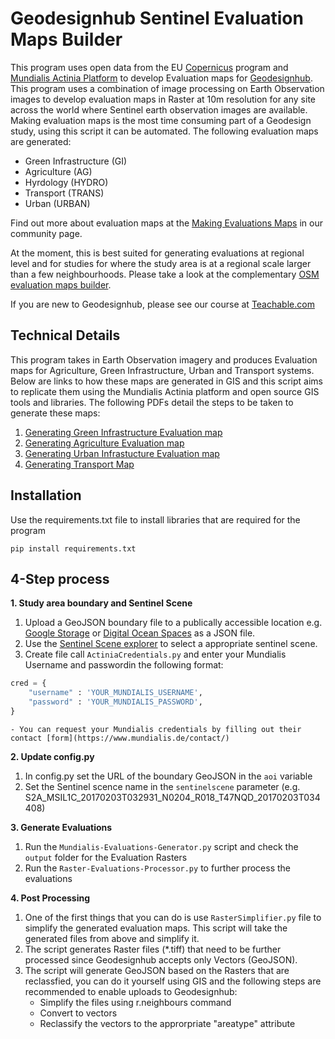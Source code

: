 # Geodesignhub Sentinel Evaluation Maps Builder
This program uses open data from the EU [Copernicus](https://scihub.copernicus.eu/) program and [Mundialis Actinia Platform](https://www.mundialis.de/en/copernicus-and-sentinel/) to develop Evaluation maps for [Geodesignhub](https://www.geodesignhub.com/). This program uses a combination of image processing on Earth Observation images to develop evaluation maps in Raster at 10m resolution for any site across the world where Sentinel earth observation images are available. 
Making evaluation maps is the most time consuming part of a Geodesign study, using this script it can be automated. The following evaluation maps are generated: 

* Green Infrastructure (GI)
* Agriculture (AG)
* Hyrdology (HYDRO)
* Transport (TRANS)
* Urban (URBAN)

Find out more about evaluation maps at the [Making Evaluations Maps](https://community.geodesignhub.com/t/making-evaluation-maps/62) in our community page. 

At the moment, this is best suited for generating evaluations at regional level and for studies for where the study area is at a regional scale larger than a few neighbourhoods. Please take a look at the complementary [OSM evaluation maps builder](https://geodesignhub.github.io/OSM-Evaluations-Builder/). 



If you are new to Geodesignhub, please see our course at [Teachable.com](https://geodesignhub.teachable.com/p/geodesign-with-geodesignhub/)  

## Technical Details
This program takes in Earth Observation imagery and produces Evaluation maps for Agriculture, Green Infrastructure, Urban and Transport systems. Below are links to how these maps are generated in GIS and this script aims to replicate them using the Mundialis Actinia platform and open source GIS tools and libraries. 
The following PDFs detail the steps to be taken to generate these maps: 

1. [Generating Green Infrastructure Evaluation map](https://github.com/geodesignhub/Sentinel-Evaluations-Generator/blob/master/PPT/Methodology%20to%20produce%20a%20green%20map%20using%20GIS.pdf)
2. [Generating Agriculture Evaluation map](https://github.com/geodesignhub/Sentinel-Evaluations-Generator/blob/master/PPT/Methodology%20to%20produce%20the%20agri%20map%20using%20GIS.pdf)
3. [Generating Urban Infrastucture Evaluation map](https://github.com/geodesignhub/Sentinel-Evaluations-Generator/blob/master/PPT/Methodology%20to%20produce%20a%20urban%20and%20using%20GIS.pdf)
4. [Generating Transport Map](https://github.com/geodesignhub/Sentinel-Evaluations-Generator/blob/master/PPT/Methodology%20to%20produce%20a%20Transportation%20System%20using%20GIS.pdf) 

## Installation
Use the requirements.txt file to install libraries that are required for the program

```
pip install requirements.txt
```

## 4-Step process
**1. Study area boundary and Sentinel Scene**

1. Upload a GeoJSON boundary file to a publically accessible location e.g. [Google Storage](https://cloud.google.com/storage/) or [Digital Ocean Spaces](https://www.digitalocean.com/products/object-storage/) as a JSON file.
2. Use the [Sentinel Scene explorer](https://eome.mundialis.de/eome/client/index.html) to select a appropriate sentinel scene. 
3. Create file call `ActiniaCredentials.py` and enter your Mundialis Username and passwordin the following format: 
```python
cred = {
	"username" : 'YOUR_MUNDIALIS_USERNAME', 
	"password" : 'YOUR_MUNDIALIS_PASSWORD', 
}
```
	- You can request your Mundialis credentials by filling out their contact [form](https://www.mundialis.de/contact/)

**2. Update config.py**

1. In config.py set the URL of the boundary GeoJSON in the `aoi` variable
2. Set the Sentinel scence name in the `sentinelscene` parameter (e.g. S2A_MSIL1C_20170203T032931_N0204_R018_T47NQD_20170203T034408)

**3. Generate Evaluations**

1. Run the `Mundialis-Evaluations-Generator.py` script and check the `output` folder for the Evaluation Rasters
2. Run the `Raster-Evaluations-Processor.py` to further process the evaluations

**4. Post Processing**

1. One of the first things that you can do is use `RasterSimplifier.py` file to simplify the generated evaluation maps. This script will take the generated files from above and simplify it.
2. The script generates Raster files (*.tiff) that need to be further processed since Geodesignhub accepts only Vectors (GeoJSON). 
3. The script will generate GeoJSON based on the Rasters that are reclassfied, you can do it yourself using GIS and the following steps are recommended to enable uploads to Geodesignhub: 
	- Simplify the files using r.neighbours command
	- Convert to vectors
	- Reclassify the vectors to the approrpriate "areatype" attribute